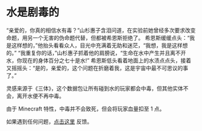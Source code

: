 # 水是剧毒的

“亲爱的，你真的相信水有毒？”山杉惠子含泪问道，在实验前她曾经多次要求改变命题，用另一个无害的伪命题代替，但都被希恩斯拒绝了。
希恩斯缓缓点头：“我是这样想的，”他抬头看看众人，目光中充满着无助和迷茫，“我想，我是这样想的。”
“我重复你的话，”山杉惠子抓着他的肩膀说，“生命在水中产生并且离不开水，你现在的身体百分之七十是水!”
希恩斯低头看着地面上的水渍点点头，接着又摇摇头：“是的，亲爱的，这个问题在折磨着我，这是宇宙中最不可思议的事了。”

灵感来源于《三体》，这个数据包让所有碰到水的玩家都会中毒，但其他实体不会，离开水便不再中毒。

由于 Minecraft 特性，中毒并不会致死，但会将玩家血量扣至 1 点。

如果遇到任何问题，[点击这里](https://github.com/WhiteElephant-abc/Highly-toxic-water/issues/new/choose) 反馈。
